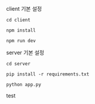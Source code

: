 client 기본 설정

```
cd client

npm install

npm run dev
```

server 기본 설정

```
cd server

pip install -r requirements.txt

python app.py
```

test